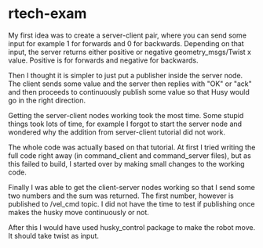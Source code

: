 # rtech-exam

My first idea was to create a server-client pair, where you can send some input for example 1 for forwards and 0 for backwards. Depending on that
input, the server returns either positive or negative geometry_msgs/Twist x value. Positive is for forwards and negative for backwards.

Then I thought it is simpler to just put a publisher inside the server node. The client sends some value and the server then replies with "OK" or "ack" and then proceeds to continuously publish some value so that Husy would go in the right direction.

Getting the server-client nodes working took the most time. Some stupid things took lots of time, for example I forgot to start the server node and wondered why the addition from server-client tutorial did not work. 

The whole code was actually based on that tutorial. At first I tried writing the full code right away (in command_client and command_server files), but as this failed to build, I started over by making small changes to the working code. 

Finally I was able to get the client-server nodes working so that I send some two numbers and the sum was returned. The first number, however is published to /vel_cmd topic. I did not have the time to test if publishing once makes the husky move continuously or not. 

After this I would have used husky_control package to make the robot move. It should take twist as input.